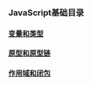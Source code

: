 ### JavaScript基础目录

#### [变量和类型](https://github.com/powerdong/Self-Test-checklist/blob/master/JavaScript%E5%9F%BA%E7%A1%80/%E5%8F%98%E9%87%8F%E5%92%8C%E7%B1%BB%E5%9E%8B.md "点击查看")

#### [原型和原型链](https://github.com/powerdong/Self-Test-checklist/blob/master/JavaScript%E5%9F%BA%E7%A1%80/%E5%8E%9F%E5%9E%8B%E5%92%8C%E5%8E%9F%E5%9E%8B%E9%93%BE.md?1557287123475 "点击查看")

#### [作用域和闭包](https://github.com/powerdong/Self-Test-checklist/blob/master/JavaScript%E5%9F%BA%E7%A1%80/%E4%BD%9C%E7%94%A8%E5%9F%9F%E5%92%8C%E9%97%AD%E5%8C%85.md "点击查看") 
